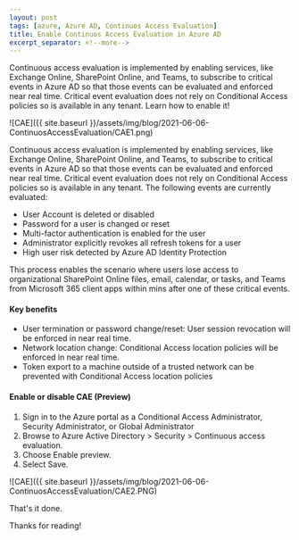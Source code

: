 ```yaml
---
layout: post
tags: [azure, Azure AD, Continuos Access Evaluation]
title: Enable Continuos Access Evaluation in Azure AD
excerpt_separator: <!--more-->
---
```

Continuous access evaluation is implemented by enabling services, like Exchange Online, SharePoint Online, and Teams, to subscribe to critical events in Azure AD so that those events can be evaluated and enforced near real time. Critical event evaluation does not rely on Conditional Access policies so is available in any tenant.
Learn how to enable it!

![CAE]({{ site.baseurl }}/assets/img/blog/2021-06-06-ContinuosAccessEvaluation/CAE1.png)

<!--more-->
Continuous access evaluation is implemented by enabling services, like Exchange Online, SharePoint Online, and Teams, to subscribe to critical events in Azure AD so that those events can be evaluated and enforced near real time. Critical event evaluation does not rely on Conditional Access policies so is available in any tenant. The following events are currently evaluated:

+ User Account is deleted or disabled
+ Password for a user is changed or reset
+ Multi-factor authentication is enabled for the user
+ Administrator explicitly revokes all refresh tokens for a user
+ High user risk detected by Azure AD Identity Protection

This process enables the scenario where users lose access to organizational SharePoint Online files, email, calendar, or tasks, and Teams from Microsoft 365 client apps within mins after one of these critical events.


#### Key benefits ####
+ User termination or password change/reset: User session revocation will be enforced in near real time.
+ Network location change: Conditional Access location policies will be enforced in near real time.
+ Token export to a machine outside of a trusted network can be prevented with Conditional Access location policies


#### Enable or disable CAE (Preview) ####

1) Sign in to the Azure portal as a Conditional Access Administrator, Security Administrator, or Global Administrator
2) Browse to Azure Active Directory > Security > Continuous access evaluation.
3) Choose Enable preview.
4) Select Save.

![CAE]({{ site.baseurl }}/assets/img/blog/2021-06-06-ContinuosAccessEvaluation/CAE2.PNG)

That's it done.

Thanks for reading!
